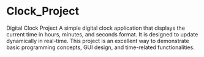 # Clock_Project
Digital Clock Project A simple digital clock application that displays the current time in hours, minutes, and seconds format. It is designed to update dynamically in real-time. This project is an excellent way to demonstrate basic programming concepts, GUI design, and time-related functionalities.
